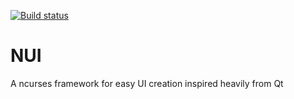 [![Build status](https://travis-ci.org/fa1k3n/nui.svg?branch=master)](https://travis-ci.org/fa1k3n/nui)

# NUI 

A ncurses framework for easy UI creation inspired heavily from Qt 
